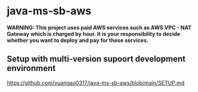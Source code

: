 # java-ms-sb-aws  
**WARNING: This project uses paid AWS services such as AWS VPC - NAT Gateway which is charged by hour. It is your responsibility to decide whether you want to deploy and pay for these services.**

## Setup with multi-version supoort development environment
https://github.com/yuangao0317/java-ms-sb-aws/blob/main/SETUP.md
